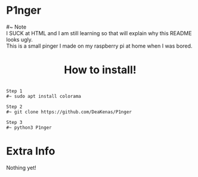 # P1nger


<div>#~ Note
  <div>I SUCK at HTML and I am still learning so that will explain why this README looks ugly.
    <div>This is a small pinger I made on my raspberry pi at home when I was bored.

<h1 align="center">How to install!</h1>

<pre><code>
<div>Step 1
#~ sudo apt install colorama
    
<div>Step 2
#~ git clone https://github.com/DeaKenas/P1nger
    
<div>Step 3
#~ python3 P1nger </code></pre>

<h1 align+"left">Extra Info</h1>
<div> Nothing yet!
